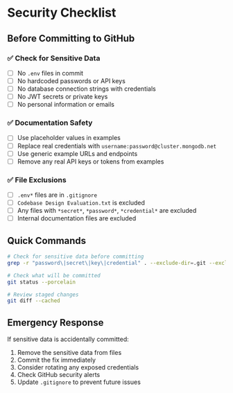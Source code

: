 # Security Checklist

## Before Committing to GitHub

### ✅ Check for Sensitive Data
- [ ] No `.env` files in commit
- [ ] No hardcoded passwords or API keys
- [ ] No database connection strings with credentials
- [ ] No JWT secrets or private keys
- [ ] No personal information or emails

### ✅ Documentation Safety
- [ ] Use placeholder values in examples
- [ ] Replace real credentials with `username:password@cluster.mongodb.net`
- [ ] Use generic example URLs and endpoints
- [ ] Remove any real API keys or tokens from examples

### ✅ File Exclusions
- [ ] `.env*` files are in `.gitignore`
- [ ] `Codebase Design Evaluation.txt` is excluded
- [ ] Any files with `*secret*`, `*password*`, `*credential*` are excluded
- [ ] Internal documentation files are excluded

## Quick Commands

```bash
# Check for sensitive data before committing
grep -r "password\|secret\|key\|credential" . --exclude-dir=.git --exclude="*.pyc" --exclude=".env*"

# Check what will be committed
git status --porcelain

# Review staged changes
git diff --cached
```

## Emergency Response

If sensitive data is accidentally committed:
1. Remove the sensitive data from files
2. Commit the fix immediately
3. Consider rotating any exposed credentials
4. Check GitHub security alerts
5. Update `.gitignore` to prevent future issues

